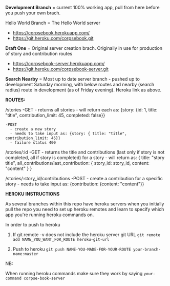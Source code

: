 **Development Branch** = current 100% working app, pull from here before you push your own brach.

Hello World Branch = The Hello World server
  - https://corpsebook.herokuapp.com/
  - https://git.heroku.com/corpsebook.git

**Draft One** = Original server creation brach. Originally in use for production of story and contribution routes
 - https://corpsebook-server.herokuapp.com/
 - https://git.heroku.com/corpsebook-server.git

**Search Nearby** = Most up to date server branch - pushed up to development Saturday morning, with below routes and nearby (search radius) route in development (as of Friday evening). Heroku link as above.

**ROUTES:**

  /stories
    -GET
      - returns all stories
      - will return each as: {story: {id: 1, title: "title", contribution_limit: 45, completed: false}}

    -POST
      - create a new story
      - needs to take input as: {story: { title: "title", contribution_limit: 45}}
      - failure status 400

  /stories/:id
    -GET
      - returns the title and contributions (last only if story is not completed, all if story is completed) for a story
      - will return as: {
          title: "story title",
          all_contributions/last_contribution: {
            story_id: story_id,
            content: "content"
            }
          }

  /stories/:story_id/contributions
    -POST
      - create a contribution for a specific story
      - needs to take input as: {contribution: {content: "content"}}


**HEROKU INSTRUCTIONS**

As several branches within this repo have heroku servers when you initially pull the repo you need to set up heroku remotes and learn to specify which app you're running heroku commands on.

In order to push to heroku
1) If git remote -v does not include the heroku server git URL
  ```git remote add NAME_YOU_WANT_FOR_ROUTE heroku-git-url```

2) Push to heroku
  ```git push NAME-YOU-MADE-FOR-YOUR-ROUTE your-branch-name:master```

NB:

When running heroku commands make sure they work by saying
 ```your-command corpse-book-server```

